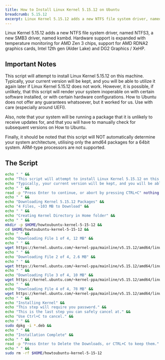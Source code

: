 ```yaml
---
title: How to Install Linux Kernel 5.15.12 on Ubuntu
breadcrumb: 5.15.12
excerpt: Linux Kernel 5.15.12 adds a new NTFS file system driver, named NTFS3, a new SMB3 driver, named ksmbd. Hardware support is expanded with temperature monitoring for AMD Zen 3 chips, support for AMD RDNA2 graphics cards, Intel 12th gen (Alder Lake) and DG2 Graphics / XeHP.
---
```


Linux Kernel 5.15.12 adds a new NTFS file system driver, named NTFS3, a new SMB3 driver, named ksmbd. Hardware support is expanded with temperature monitoring for AMD Zen 3 chips, support for AMD RDNA2 graphics cards, Intel 12th gen (Alder Lake) and DG2 Graphics / XeHP.

## Important Notes

This script will attempt to install Linux Kernel 5.15.12 on this machine. Typically, your current version will be kept, and you will be able to utilize it again later if Linux Kernel 5.15.12 does not work. However, it is possible, if unlikely, that this script will render your system inoperable on with certain software installed, or with certain hardware configurations. How to Ubuntu does not offer any guarantees whatsoever, but it worked for us. Use with care (especially around UEFI).

Also, note that your system will be running a package that it is unlikely to receive updates for, and that you will have to manually check for subsequent versions on How to Ubuntu.

Finally, it should be noted that this script will NOT automatically determine your system architecture, utilising only the amd64 packages for a 64bit system. ARM-type processors are not supported.

## The Script

```bash
echo " " &&
echo "This script will attempt to install Linux Kernel 5.15.12 on this machine." &&
echo "Typically, your current version will be kept, and you will be able to ustilise it again later if Kernel 5.15 does not work." &&
echo " " &&
read -p "Press Enter to continue, or abort by pressing CTRL+C" nothing &&
echo " " &&
echo "Downloading Kernel 5.15.12 Packages" &&
echo "4 Files, ~103 MB to Download" &&
echo " " &&
echo "Creating Kernel Directory in Home folder" &&
echo " " &&
mkdir -p $HOME/howtoubuntu-kernel-5-15-12 &&
cd $HOME/howtoubuntu-kernel-5-15-12 &&
echo " " &&
echo "Downloading File 1 of 4, 12 MB" &&
echo " " &&
wget https://kernel.ubuntu.com/~kernel-ppa/mainline/v5.15.12/amd64/linux-headers-5.15.12-051512_5.15.12-051512.202112290738_all.deb &&
echo " " &&
echo "Downloading File 2 of 4, 2.6 MB" &&
echo " " &&
wget https://kernel.ubuntu.com/~kernel-ppa/mainline/v5.15.12/amd64/linux-headers-5.15.12-051512-generic_5.15.12-051512.202112290738_amd64.deb &&
echo " " &&
echo "Downloading File 3 of 4, 10 MB" &&
wget https://kernel.ubuntu.com/~kernel-ppa/mainline/v5.15.12/amd64/linux-image-unsigned-5.15.12-051512-generic_5.15.12-051512.202112290738_amd64.deb &&
echo " " &&
echo "Downloading File 4 of 4, 78 MB" &&
wget https://kernel.ubuntu.com/~kernel-ppa/mainline/v5.15.12/amd64/linux-modules-5.15.12-051512-generic_5.15.12-051512.202112290738_amd64.deb &&
echo " " &&
echo "Installing Kernel" &&
echo "This step will require you password." &&
echo "This is the last step you can safely cancel at." &&
echo "Use Ctrl+C to cancel." &&
echo " " &&
sudo dpkg -i *.deb &&
echo " " &&
echo "Installation Complete" &&
echo " " &&
read -p "Press Enter to Delete the Downloads, or CTRL+C to keep them." nothing &&
echo " " &&
sudo rm -rf $HOME/howtoubuntu-kernel-5-15-12
```

